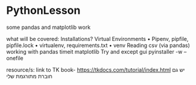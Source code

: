 # PythonLesson
 
some pandas and matplotlib work

what will be covered:
Installations?
Virtual Environments
•	Pipenv, pipfile, pipfile.lock
•	virtualenv, requirements.txt
•	venv
Reading csv (via pandas)
working with pandas
timeit
matplotlib
Try and except
gui
pyinstaller -w –onefile

resource/s:
link to TK book- https://tkdocs.com/tutorial/index.html
יש גם חוברת מתורגמת שלי

